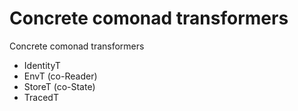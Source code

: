 # Concrete comonad transformers

Concrete comonad transformers
- IdentityT
- EnvT (co-Reader)
- StoreT (co-State)
- TracedT

